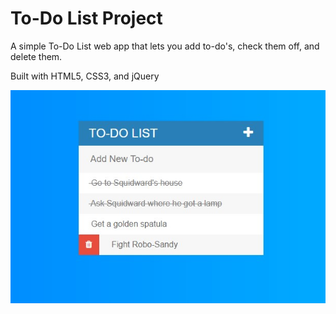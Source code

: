 # To-Do List Project

A simple To-Do List web app that lets you add to-do's, check them off, and delete them.

Built with HTML5, CSS3, and jQuery

![img1](https://github.com/Brian-E-Nguyen/The-Web-Developer-Bootcamp/blob/20-Todo-List-Proj/20-Todo-List-Project/img/img1.jpg?raw=true)